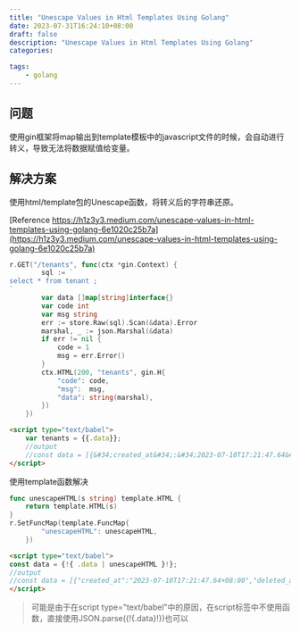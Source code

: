 ```yaml
---
title: "Unescape Values in Html Templates Using Golang"
date: 2023-07-31T16:24:10+08:00
draft: false
description: "Unescape Values in Html Templates Using Golang"
categories:

tags:
    - golang
---
```

## 问题

使用gin框架将map输出到template模板中的javascript文件的时候，会自动进行转义，导致无法将数据赋值给变量。

## 解决方案

使用html/template包的Unescape函数，将转义后的字符串还原。

[Reference https://h1z3y3.medium.com/unescape-values-in-html-templates-using-golang-6e1020c25b7a](https://h1z3y3.medium.com/unescape-values-in-html-templates-using-golang-6e1020c25b7a)

```go
r.GET("/tenants", func(ctx *gin.Context) {
		sql := `
select * from tenant ;
`
		var data []map[string]interface{}
		var code int
		var msg string
		err := store.Raw(sql).Scan(&data).Error
		marshal, _ := json.Marshal(&data)
		if err != nil {
			code = 1
			msg = err.Error()
		}
		ctx.HTML(200, "tenants", gin.H{
			"code": code,
			"msg":  msg,
			"data": string(marshal),
		})
	})
```
```html
<script type="text/babel">
    var tenants = {{.data}};
    //output
    //const data = [{&#34;created_at&#34;:&#34;2023-07-10T17:21:47.64&#43;08:00&#34;,&#34;deleted_at&#34;:null,&#34;id&#34;:1,&#34;level&#34;:1,&#34;name&#34;:&#34;test1&#34;,&#34;status&#34;:1,&#34;tenant&#34;:&#34;01G65Z755AFWAKHE12NY0CQ9FH&#34;,&#34;updated_at&#34;:null}];
</script>
```

使用template函数解决
```go
func unescapeHTML(s string) template.HTML {
	return template.HTML(s)
}
r.SetFuncMap(template.FuncMap{
		"unescapeHTML": unescapeHTML,
	})
```

```html
<script type="text/babel">
const data = {!{ .data | unescapeHTML }!};
//output
//const data = [{"created_at":"2023-07-10T17:21:47.64+08:00","deleted_at":null,"id":1,"level":1,"name":"test1","status":1,"tenant":"01G65Z755AFWAKHE12NY0CQ9FH","updated_at":null}];
</script>
```
> 可能是由于在script type="text/babel"中的原因，在script标签中不使用函数，直接使用JSON.parse({!{.data}!})也可以